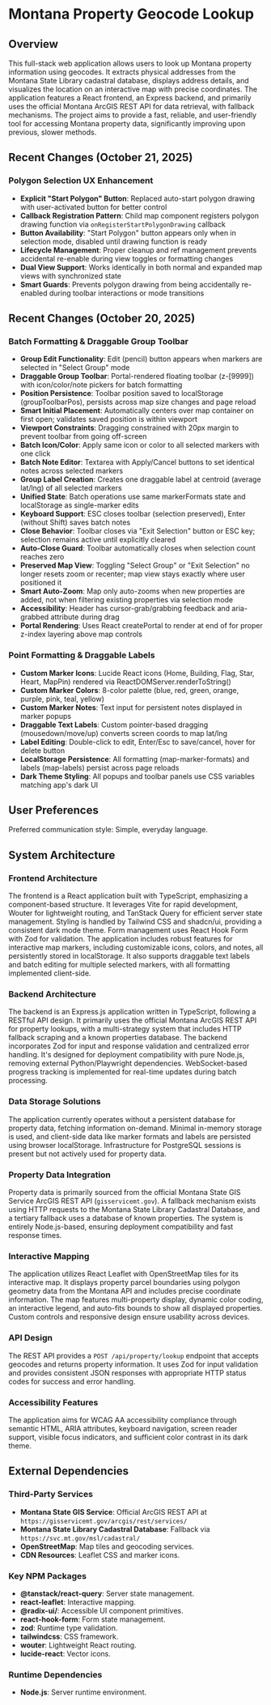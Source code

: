 # Montana Property Geocode Lookup

## Overview

This full-stack web application allows users to look up Montana property information using geocodes. It extracts physical addresses from the Montana State Library cadastral database, displays address details, and visualizes the location on an interactive map with precise coordinates. The application features a React frontend, an Express backend, and primarily uses the official Montana ArcGIS REST API for data retrieval, with fallback mechanisms. The project aims to provide a fast, reliable, and user-friendly tool for accessing Montana property data, significantly improving upon previous, slower methods.

## Recent Changes (October 21, 2025)

### Polygon Selection UX Enhancement
- **Explicit "Start Polygon" Button**: Replaced auto-start polygon drawing with user-activated button for better control
- **Callback Registration Pattern**: Child map component registers polygon drawing function via `onRegisterStartPolygonDrawing` callback
- **Button Availability**: "Start Polygon" button appears only when in selection mode, disabled until drawing function is ready
- **Lifecycle Management**: Proper cleanup and ref management prevents accidental re-enable during view toggles or formatting changes
- **Dual View Support**: Works identically in both normal and expanded map views with synchronized state
- **Smart Guards**: Prevents polygon drawing from being accidentally re-enabled during toolbar interactions or mode transitions

## Recent Changes (October 20, 2025)

### Batch Formatting & Draggable Group Toolbar
- **Group Edit Functionality**: Edit (pencil) button appears when markers are selected in "Select Group" mode
- **Draggable Group Toolbar**: Portal-rendered floating toolbar (z-[9999]) with icon/color/note pickers for batch formatting
- **Position Persistence**: Toolbar position saved to localStorage (groupToolbarPos), persists across map size changes and page reload
- **Smart Initial Placement**: Automatically centers over map container on first open; validates saved position is within viewport
- **Viewport Constraints**: Dragging constrained with 20px margin to prevent toolbar from going off-screen
- **Batch Icon/Color**: Apply same icon or color to all selected markers with one click
- **Batch Note Editor**: Textarea with Apply/Cancel buttons to set identical notes across selected markers
- **Group Label Creation**: Creates one draggable label at centroid (average lat/lng) of all selected markers
- **Unified State**: Batch operations use same markerFormats state and localStorage as single-marker edits
- **Keyboard Support**: ESC closes toolbar (selection preserved), Enter (without Shift) saves batch notes
- **Close Behavior**: Toolbar closes via "Exit Selection" button or ESC key; selection remains active until explicitly cleared
- **Auto-Close Guard**: Toolbar automatically closes when selection count reaches zero
- **Preserved Map View**: Toggling "Select Group" or "Exit Selection" no longer resets zoom or recenter; map view stays exactly where user positioned it
- **Smart Auto-Zoom**: Map only auto-zooms when new properties are added, not when filtering existing properties via selection mode
- **Accessibility**: Header has cursor-grab/grabbing feedback and aria-grabbed attribute during drag
- **Portal Rendering**: Uses React createPortal to render at end of <body> for proper z-index layering above map controls

### Point Formatting & Draggable Labels
- **Custom Marker Icons**: Lucide React icons (Home, Building, Flag, Star, Heart, MapPin) rendered via ReactDOMServer.renderToString()
- **Custom Marker Colors**: 8-color palette (blue, red, green, orange, purple, pink, teal, yellow)
- **Custom Marker Notes**: Text input for persistent notes displayed in marker popups
- **Draggable Text Labels**: Custom pointer-based dragging (mousedown/move/up) converts screen coords to map lat/lng
- **Label Editing**: Double-click to edit, Enter/Esc to save/cancel, hover for delete button
- **LocalStorage Persistence**: All formatting (map-marker-formats) and labels (map-labels) persist across page reloads
- **Dark Theme Styling**: All popups and toolbar panels use CSS variables matching app's dark UI

## User Preferences

Preferred communication style: Simple, everyday language.

## System Architecture

### Frontend Architecture
The frontend is a React application built with TypeScript, emphasizing a component-based structure. It leverages Vite for rapid development, Wouter for lightweight routing, and TanStack Query for efficient server state management. Styling is handled by Tailwind CSS and shadcn/ui, providing a consistent dark mode theme. Form management uses React Hook Form with Zod for validation. The application includes robust features for interactive map markers, including customizable icons, colors, and notes, all persistently stored in localStorage. It also supports draggable text labels and batch editing for multiple selected markers, with all formatting implemented client-side.

### Backend Architecture
The backend is an Express.js application written in TypeScript, following a RESTful API design. It primarily uses the official Montana ArcGIS REST API for property lookups, with a multi-strategy system that includes HTTP fallback scraping and a known properties database. The backend incorporates Zod for input and response validation and centralized error handling. It's designed for deployment compatibility with pure Node.js, removing external Python/Playwright dependencies. WebSocket-based progress tracking is implemented for real-time updates during batch processing.

### Data Storage Solutions
The application currently operates without a persistent database for property data, fetching information on-demand. Minimal in-memory storage is used, and client-side data like marker formats and labels are persisted using browser localStorage. Infrastructure for PostgreSQL sessions is present but not actively used for property data.

### Property Data Integration
Property data is primarily sourced from the official Montana State GIS Service ArcGIS REST API (`gisservicemt.gov`). A fallback mechanism exists using HTTP requests to the Montana State Library Cadastral Database, and a tertiary fallback uses a database of known properties. The system is entirely Node.js-based, ensuring deployment compatibility and fast response times.

### Interactive Mapping
The application utilizes React Leaflet with OpenStreetMap tiles for its interactive map. It displays property parcel boundaries using polygon geometry data from the Montana API and includes precise coordinate information. The map features multi-property display, dynamic color coding, an interactive legend, and auto-fits bounds to show all displayed properties. Custom controls and responsive design ensure usability across devices.

### API Design
The REST API provides a `POST /api/property/lookup` endpoint that accepts geocodes and returns property information. It uses Zod for input validation and provides consistent JSON responses with appropriate HTTP status codes for success and error handling.

### Accessibility Features
The application aims for WCAG AA accessibility compliance through semantic HTML, ARIA attributes, keyboard navigation, screen reader support, visible focus indicators, and sufficient color contrast in its dark theme.

## External Dependencies

### Third-Party Services
- **Montana State GIS Service**: Official ArcGIS REST API at `https://gisservicemt.gov/arcgis/rest/services/`
- **Montana State Library Cadastral Database**: Fallback via `https://svc.mt.gov/msl/cadastral/`
- **OpenStreetMap**: Map tiles and geocoding services.
- **CDN Resources**: Leaflet CSS and marker icons.

### Key NPM Packages
- **@tanstack/react-query**: Server state management.
- **react-leaflet**: Interactive mapping.
- **@radix-ui/**: Accessible UI component primitives.
- **react-hook-form**: Form state management.
- **zod**: Runtime type validation.
- **tailwindcss**: CSS framework.
- **wouter**: Lightweight React routing.
- **lucide-react**: Vector icons.

### Runtime Dependencies
- **Node.js**: Server runtime environment.
